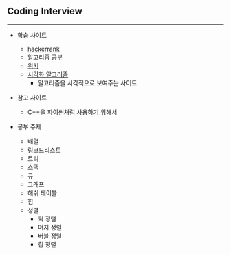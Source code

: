 ## Coding Interview 
-----------------------------

* 학습 사이트
    * [hackerrank](https://www.hackerrank.com)
    * [알고리즘 공부](https://blog.yena.io/studynote/2018/11/14/Algorithm-Basic.html)
    * [위키](https://librewiki.net/wiki/시리즈:수학인듯_과학아닌_공학같은_컴퓨터과학/알고리즘_기초) 
    * [시각화 알고리즘](https://visualgo.net/ko)
        * 알고리즘을 시각적으로 보여주는 사이트

* 참고 사이트
    * [C++을 파이썬처럼 사용하기 위해서](https://moaimoai.tistory.com/130)

* 공부 주제 
    * 배열 
    * 링크드리스트 
    * 트리
    * 스택
    * 큐
    * 그래프
    * 해쉬 테이블
    * 힙
    * 정렬
        * 퀵 정렬
        * 머지 정렬
        * 버블 정렬
        * 힙 정렬